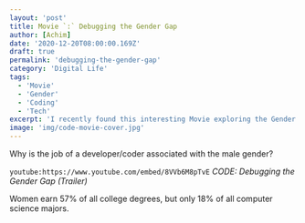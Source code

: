```yaml
---
layout: 'post'
title: Movie `:` Debugging the Gender Gap
author: [Achim]
date: '2020-12-20T08:00:00.169Z'
draft: true
permalink: 'debugging-the-gender-gap'
category: 'Digital Life'
tags:
  - 'Movie'
  - 'Gender'
  - 'Coding'
  - 'Tech'
excerpt: 'I recently found this interesting Movie exploring the Gender Gap in Coding. The movie tries to find explanations for the unequal distribution of people working in tech jobs/coding identifying them selfs as a male with respect to female or non-binary people.'
image: 'img/code-movie-cover.jpg'
---
```


Why is the job of a developer/coder associated with the male gender?

`youtube:https://www.youtube.com/embed/8VVb6M8pTvE`
_CODE: Debugging the Gender Gap (Trailer)_

Women earn 57% of all college degrees, but only 18% of all computer science majors.
